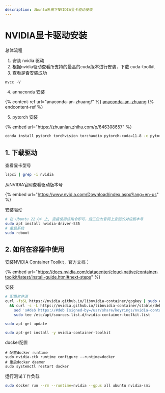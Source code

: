 ```yaml
---
description: Ubuntu系统下NVIDIA显卡驱动安装
---
```


# NVIDIA显卡驱动安装

总体流程

1. 安装 nvidia 驱动
2. 根据nvidia驱动查看所支持的最高的cuda版本进行安装，下载 cuda-toolkit
3. 查看是否安装成功

```jsx
nvcc -V
```

4. annaconda 安装

{% content-ref url="anaconda-an-zhuang/" %}
[anaconda-an-zhuang](anaconda-an-zhuang/)
{% endcontent-ref %}

5. pytorch 安装

{% embed url="https://zhuanlan.zhihu.com/p/646308657" %}

```bash
conda install pytorch torchvision torchaudio pytorch-cuda=11.8 -c pytorch -c nvidia
```

## 1. 下载驱动

查看显卡型号

```bash
lspci | grep -i nvidia
```

从NVIDIA官网查看驱动版本号

{% embed url="https://www.nvidia.com/Download/index.aspx?lang=en-us" %}

安装驱动

```bash
# 在 Ubuntu 22.04 上, 直接使用该指令即可，后三位为官网上查到的对应版本号
sudo apt install nvidia-driver-535
# 重启系统
sudo reboot
```

## 2.  如何在容器中使用

安装NVIDIA Container Toolkit，官方文档：

{% embed url="https://docs.nvidia.com/datacenter/cloud-native/container-toolkit/latest/install-guide.html#next-steps" %}

安装

```bash
# 配置软件源
curl -fsSL https://nvidia.github.io/libnvidia-container/gpgkey | sudo gpg --dearmor -o /usr/share/keyrings/nvidia-container-toolkit-keyring.gpg \
  && curl -s -L https://nvidia.github.io/libnvidia-container/stable/deb/nvidia-container-toolkit.list | \
    sed 's#deb https://#deb [signed-by=/usr/share/keyrings/nvidia-container-toolkit-keyring.gpg] https://#g' | \
    sudo tee /etc/apt/sources.list.d/nvidia-container-toolkit.list

sudo apt-get update

sudo apt-get install -y nvidia-container-toolkit
```

docker配置

```
# 配置docker runtime
sudo nvidia-ctk runtime configure --runtime=docker
# 重启docker daemon
sudo systemctl restart docker
```

运行测试工作负载

```bash
sudo docker run --rm --runtime=nvidia --gpus all ubuntu nvidia-smi
```

